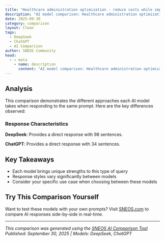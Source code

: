 ```yaml
---
title: "Healthcare administration optimization - reduce costs while improving care"
description: "AI model comparison: Healthcare administration optimization - reduce costs while improving care..."
date: 2025-09-30
category: comparison
layout: Clean
tags:
  - DeepSeek
  - ChatGPT
  - AI Comparison
author: SNEOS Community
head:
  - - meta
    - name: description
      content: "AI model comparison: Healthcare administration optimization - reduce costs while improving care..."
---
```


<ChatComparison
  title="Healthcare administration optimization - reduce costs while improving care"
  prompt="Healthcare administration optimization - reduce costs while improving care"
  :responses='{
    "DeepSeek": "Of course. This is the core challenge and opportunity in modern healthcare. The goal is not simply to cut expenses, but to eliminate waste, streamline processes, and reallocate resources toward high-value activities that directly improve patient outcomes.\n\nHere is a comprehensive framework for healthcare administration optimization, focusing on reducing costs while simultaneously improving care.\n\n### The Core Philosophy: Shift from Volume to Value\n\nThe fundamental shift required is moving from a fee-for-service model (volume) to a value-based care model (value). This means being rewarded for keeping patients healthy, not just for treating them when they are sick. All optimization strategies should align with this principle.\n\n---\n\n### I. Strategic \u0026 Operational Efficiency\n\nThis involves streamlining the core administrative functions of the healthcare organization.\n\n**1. Revenue Cycle Management (RCM) Optimization:**\n*   **Automate Eligibility \u0026 Authorization:** Use AI-powered tools to verify insurance coverage and obtain pre-authorizations in real-time, reducing denials and administrative labor.\n*   **Streamline Coding \u0026 Billing:** Implement computer-assisted coding (CAC) to reduce errors and accelerate claim submission. Regularly train coders on the latest regulations (CPT, ICD-10) to minimize denials.\n*   **Proactive Denial Management:** Move from a reactive \u0022work the denials\u0022 approach to a proactive \u0022prevent the denials\u0022 model. Analyze denial data to identify root causes and fix front-end processes.\n\n**2. Supply Chain Management:**\n*   **Centralize Purchasing:** Leverage the organization\u0027s full buying power by consolidating purchases for supplies (from gloves to implants) to negotiate better prices.\n*   **Implement Inventory Management Systems:** Use technology to track supplies in real-time, reducing overstocking, waste (especially of expired items), and stock-outs that delay care.\n*   **Standardize Devices \u0026 Supplies:** Work with clinicians to standardize the types of stents, implants, and other high-cost items. This reduces complexity, improves pricing, and enhances clinician proficiency.\n\n**3. Administrative Process Automation:**\n*   **Robotic Process Automation (RPA):** Deploy \u0022software robots\u0022 to handle repetitive, rule-based tasks like data entry, appointment reminders, and claims status checks. This frees up human staff for more complex, patient-facing work.\n*   **Digital Forms \u0026 Workflows:** Replace paper-based forms with digital versions that integrate directly into the Electronic Health Record (EHR), eliminating manual data entry and reducing errors.\n\n---\n\n### II. Clinical Care Optimization \u0026 Care Model Redesign\n\nThis is where cost reduction and quality improvement most directly intersect.\n\n**1. Preventative Care \u0026 Population Health Management:**\n*   **Identify High-Risk Patients:** Use data analytics to segment the patient population and proactively manage those with chronic conditions (e.g., diabetes, CHF, COPD) to prevent expensive complications and hospitalizations.\n*   **Promote Wellness Programs:** Invest in smoking cessation, weight management, and nutritional counseling. A healthier community has lower long-term healthcare costs.\n\n**2. Reducing Clinical Variation \u0026 Standardizing Care:**\n*   **Develop \u0026 Implement Clinical Pathways:** Create evidence-based, standardized protocols for common conditions and procedures (e.g., joint replacements, sepsis protocols). This reduces unnecessary testing, shortens length of stay, and improves outcomes.\n*   **Utilization Management:** Use data to analyze ordering patterns of physicians for labs, imaging, and medications. Provide feedback and education on appropriate use to reduce low-value care.\n\n**3. Care Model Innovation:**\n*   **Expand Telehealth \u0026 Remote Patient Monitoring (RPM):**\n    *   **Telehealth:** Reduces overhead costs and patient travel time for routine follow-ups. Increases access, leading to better management of chronic conditions.\n    *   **RPM:** Use devices (e.g., blood pressure cuffs, glucose meters) to track patient health at home. Allows for early intervention, preventing costly ER visits and readmissions.\n*   **Optimize the Care Team (Top-of-License Practice):** Ensure every team member is working at the top of their license. Delegate appropriate tasks from physicians to NPs/PAs, and from nurses to MAs/LPNs. This increases capacity and reduces labor costs.\n\n---\n\n### III. Technology \u0026 Data-Driven Decision Making\n\nLeveraging technology is no longer optional; it\u0027s essential for optimization.\n\n**1. EHR Optimization:**\n*   Go beyond basic implementation. Customize the EHR to streamline clinician workflows, reduce clicks, and eliminate redundant data entry. A well-optimized EHR reduces physician burnout and improves documentation accuracy.\n*   Ensure **interoperability** so data can flow seamlessly between hospitals, clinics, and labs, preventing duplicate tests and providing a complete patient picture.\n\n**2. Advanced Analytics \u0026 Business Intelligence (BI):**\n*   **Predictive Analytics:** Use data to predict patient no-shows, identify patients at risk for readmission, and forecast demand for services. This allows for proactive resource allocation.\n*   **BI Dashboards:** Provide administrators and clinicians with real-time dashboards showing key metrics on cost, quality, patient satisfaction, and operational efficiency. This enables data-driven decisions at all levels.\n\n**3. Artificial Intelligence (AI) and Machine Learning (ML):**\n*   **Diagnostic Support:** AI can analyze images (X-rays, MRIs) and pathology slides to assist radiologists and pathologists, improving accuracy and speed.\n*   **Administrative AI:** As mentioned, AI can automate prior authorizations, code charts, and even draft clinical notes from voice recordings, drastically reducing administrative burden.\n\n---\n\n### IV. Human Capital \u0026 Culture\n\nTechnology and processes are useless without the right people and culture.\n\n**1. Reduce Physician \u0026 Staff Burnout:**\n*   Burnout is incredibly costly due to turnover, reduced productivity, and medical errors. Invest in wellness programs, streamline bureaucratic tasks, and foster a supportive culture. A engaged workforce is more efficient and provides better care.\n\n**2. Continuous Improvement Culture:**\n*   Adopt methodologies like **Lean** or **Six Sigma**. Empower every employee\u2014from front-desk staff to surgeons\u2014to identify waste and suggest improvements. Small, incremental changes add up to massive savings and quality gains.\n\n**3. Strategic Staffing \u0026 Training:**\n*   Use predictive analytics to align staff schedules with patient volume fluctuations. Cross-train staff to create a more flexible workforce that can adapt to changing demands.\n\n### Implementation Roadmap \u0026 Pitfalls to Avoid\n\n1.  **Start with Data:** Conduct a thorough assessment. Where are the biggest cost drivers? Where are the quality gaps? You can\u0027t manage what you don\u0027t measure.\n2.  **Secure Leadership Buy-in:** This transformation must be championed from the top, with clear commitment from the C-suite and clinical leaders.\n3.  **Engage Physicians Early and Often:** Physicians are the key agents of clinical change. If they see the administrative burden as an obstacle, they will resist. Involve them in designing new workflows and pathways.\n4.  **Pilot, Measure, Scale:** Don\u0027t try to boil the ocean. Run a pilot program for one clinical pathway or in one department. Measure its impact on cost and quality, refine the approach, and then scale it across the organization.\n5.  **Avoid Siloed Thinking:** The goal is system-wide optimization. A cost-cutting measure in the supply chain that negatively impacts clinical outcomes is a net loss. Always evaluate decisions through the dual lens of cost and quality.\n\n**Conclusion:**\n\nOptimizing healthcare administration is a continuous journey, not a one-time project. By strategically integrating **operational efficiency**, **clinical redesign**, **smart technology**, and a **supportive culture**, organizations can successfully bend the cost curve while creating a system that is not only more affordable but also provides safer, more effective, and more satisfying care for patients.",
    "ChatGPT": "Optimizing healthcare administration to reduce costs while improving care requires a multifaceted approach that enhances efficiency, leverages technology, and focuses on patient outcomes. Here are key strategies:\n\n1. **Implement Advanced Health IT Systems**\n   - **Electronic Health Records (EHRs):** Ensure seamless information exchange, reduce redundant tests, and improve coordination.\n   - **Interoperability:** Facilitate data sharing across providers to enhance care continuity.\n   - **Automation:** Use AI and machine learning for administrative tasks such as billing, coding, appointment scheduling, and claims processing to reduce errors and administrative overhead.\n\n2. **Streamline Administrative Processes**\n   - **Standardize Procedures:** Develop standardized workflows for common administrative tasks to reduce variability and errors.\n   - **Lean Management:** Apply lean principles to identify waste in administrative processes and optimize resource utilization.\n   - **Centralized Services:** Centralize administrative functions like billing, procurement, and HR to increase scale and efficiency.\n\n3. **Enhance Care Coordination**\n   - **Patient-Centered Medical Homes (PCMH):** Facilitate coordinated care that reduces hospital readmissions and unnecessary ER visits.\n   - **Care Management Programs:** Implement programs to manage chronic diseases and high-risk patients, reducing costly complications.\n   - **Use of Care Coordinators:** Employ care coordinators or case managers to ensure patients receive appropriate follow-ups and preventive care.\n\n4. **Adopt Value-Based Care Models**\n   - Transition from fee-for-service to value-based payment models that incentivize quality over quantity.\n   - Focus on outcomes and efficient resource use, reducing unnecessary procedures and hospitalizations.\n\n5. **Optimize Workforce Utilization**\n   - Use task shifting where appropriate (e.g., nurse practitioners handling routine visits).\n   - Provide ongoing training and development to improve staff productivity.\n   - Implement flexible scheduling and telework for administrative staff to reduce overhead.\n\n6. **Leverage Data Analytics**\n   - Use analytics to identify cost drivers and care gaps.\n   - Predict patient risk to proactively intervene and avoid costly complications.\n   - Monitor performance metrics to continuously improve administrative efficiency and care quality.\n\n7. **Improve Patient Engagement**\n   - Use patient portals and mobile apps to facilitate communication, appointment scheduling, and access to health information.\n   - Encourage preventive care through reminders and education.\n   - Enhance patient satisfaction, which can reduce complaints and administrative burden.\n\n8. **Reduce Waste and Fraud**\n   - Implement strong auditing and compliance programs.\n   - Use technology to detect billing fraud and prevent duplicate claims.\n\nBy integrating these strategies, healthcare organizations can reduce administrative costs and improve patient care quality simultaneously, leading to a more sustainable healthcare system."
  }'
  published-date="15:55"
/>

## Analysis

This comparison demonstrates the different approaches each AI model takes when responding to the same prompt. Here are the key differences observed:

### Response Characteristics

**DeepSeek**: Provides a direct response with 98 sentences. 

**ChatGPT**: Provides a direct response with 34 sentences. 

## Key Takeaways

- Each model brings unique strengths to this type of query
- Response styles vary significantly between models
- Consider your specific use case when choosing between these models

## Try This Comparison Yourself

Want to test these models with your own prompts? Visit [SNEOS.com](https://sneos.com) to compare AI responses side-by-side in real-time.

---

*This comparison was generated using the [SNEOS AI Comparison Tool](https://sneos.com)*
*Published: September 30, 2025 | Models: DeepSeek, ChatGPT*
